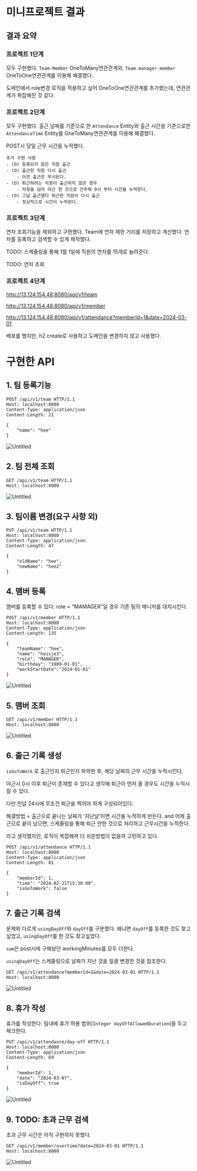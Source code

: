 # 미니프로젝트 결과

## 결과 요약

### 프로젝트 1단계

모두 구현했다. `Team-Member` OneToMany연관관계와, `Team.manager-member` OneToOne연관관계를 이용해 해결했다.

도메인에서 role변경 로직을 적용하고 싶어 OneToOne연관관계를 추가했는데, 연관관계가 복잡해진 것 같다.

### 프로젝트 2단계

모두 구현했다. 출근 날짜를 기준으로 한 `Attendance` Entity와 출근 시간을 기준으로한 `AttendanceTime` Entity를 OneToMany연관관계를 이용해 해결했다.

POST시 당일 근무 시간을 누적했다.

```
추가 구현 사항
- (O) 등록되지 않은 직원 출근
- (O) 출근한 직원 다시 출근
    - 이전 출근은 무시된다.
- (O) 퇴근하려는 직원이 출근하지 않은 경우
    - 자정을 넘어 야근 한 것으로 간주해 0시 부터 시간을 누적한다.
- (O) 그날 출근했다 퇴근한 직원이 다시 출근
    - 정상적으로 시간이 누적된다.
```

### 프로젝트 3단계

연차 조회기능을 제외하고 구현했다. Team에 연차 제한 거리를 저장하고 계산했다. 연차를 등록하고 검색할 수 있게 제작했다.

TODO: 스케줄링을 통해 1월 1일에 직원의 연차를 15개로 늘려준다.

TODO: 연차 조회

### 프로젝트 4단계

http://13.124.154.48:8080/api/v1/team

http://13.124.154.48:8080/api/v1/member

http://13.124.154.48:8080/api/v1/attendance?memberId=1&date=2024-03-01

배포를 했지만, h2 create로 사용하고 도메인을 변경하지 않고 사용했다.

# 구현한 API

## 1. 팀 등록기능

```http
POST /api/v1/team HTTP/1.1
Host: localhost:8080
Content-Type: application/json
Content-Length: 21

{
    "name": "hee"
}
```

![Untitled](assets/Untitled.png)

## 2. 팀 전체 조회

```http
GET /api/v1/team HTTP/1.1
Host: localhost:8080
```

![Untitled](assets/Untitled%201.png)

## 3. 팀이름 변경(요구 사항 외)

```http
PUT /api/v1/team HTTP/1.1
Host: localhost:8080
Content-Type: application/json
Content-Length: 47

{
    "oldName": "hee",
    "newName": "hee2"
}
```

## 4. 맴버 등록

맴버를 등록할 수 있다. role = “MAMAGER”일 경우 기존 팀의 매니저를 대치시킨다.

```http
POST /api/v1/member HTTP/1.1
Host: localhost:8080
Content-Type: application/json
Content-Length: 135

{
    "teamName": "hee",
    "name": "heisje3",
    "role": "MANAGER",
    "birthday": "1989-01-01",
    "workStartDate":"2024-01-01"
}
```

![Untitled](assets/Untitled%202.png)

## 5. 맴버 조회

```http
GET /api/v1/member HTTP/1.1
Host: localhost:8080
```

![Untitled](assets/Untitled%203.png)

## 6. 출근 기록 생성

`isGoToWork` 로 출근인지 퇴근인지 파악한 후, 해당 날짜의 근무 시간을 누적시킨다.

야근시 0시 이후 퇴근이 존재할 수 있다고 생각해 퇴근이 먼저 올 경우도 시간을 누적시킬 수 있다.

다만 전날 24시에 무조건 퇴근을 찍어야 하게 구성되어있다.

해결방법 = 출근으로 끝나는 날짜가 ‘지난날’이면 시간을 누적하게 만든다. and 어제 출근으로 끝이 났으면, 스케줄링을 통해 퇴근 안한 것으로 처리하고 근무시간을 누적한다.

라고 생각했지만, 로직이 복잡해져 더 쉬운방법이 없을까 고민하고 있다.

```http
POST /api/v1/attendance HTTP/1.1
Host: localhost:8080
Content-Type: application/json
Content-Length: 81

{
    "memberId": 1,
    "time": "2024-02-21T15:30:00",
    "isGoToWork": false
}
```

## 7. 출근 기록 검색

문제와 다르게 `usingDayOff`와 `dayOff`를 구분했다. 왜냐면 `dayOff`를 등록한 것도 찾고 싶었고, `usingDayOff`를 한 것도 찾고싶었다.

`sum`은 post시에 구해놨던 workingMinutes를 모두 더한다.

`usingDayOff`는 스케줄링으로 날짜가 지난 것을 일괄 변경한 것을 참조한다.

```http
GET /api/v1/attendance?memberId=1&date=2024-03-01 HTTP/1.1
Host: localhost:8080
```

![Untitled](assets/Untitled%204.png)

## 8. 휴가 작성

휴가를 작성한다. 팀내에 휴가 허용 범위(`Integer dayOffAllowedDuration`)을 두고 체크한다.

```http
PUT /api/v1/attendance/day-off HTTP/1.1
Host: localhost:8080
Content-Type: application/json
Content-Length: 69

{
    "memberId": 1,
    "date": "2024-03-07",
    "isDayOff": true
}
```

![Untitled](assets/Untitled%205.png)

## 9. TODO: 초과 근무 검색

초과 근무 시간은 아직 구현하지 못했다.

```http
GET /api/v1/member/overtime?date=2024-03-01 HTTP/1.1
Host: localhost:8080
```

![Untitled](assets/Untitled%206.png)
